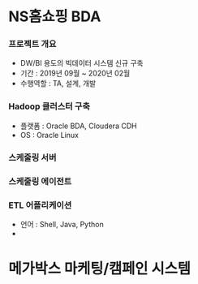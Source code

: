 # NS홈쇼핑 BDA
### 프로젝트 개요
* DW/BI 용도의 빅데이터 시스템 신규 구축
* 기간 : 2019년 09월 ~ 2020년 02월
* 수행역할 : TA, 설계, 개발
### Hadoop 클러스터 구축
* 플랫폼 : Oracle BDA, Cloudera CDH
* OS : Oracle Linux
### 스케줄링 서버

### 스케줄링 에이전트

### ETL 어플리케이션
* 언어 : Shell, Java, Python
* 

# 메가박스 마케팅/캠페인 시스템
